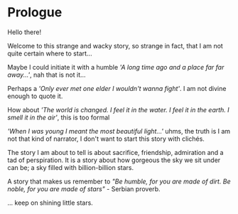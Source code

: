 # Prologue

Hello there!

Welcome to this strange and wacky story, so strange in fact, that I am not quite certain where to start...

Maybe I could initiate it with a humble *'A long time ago and a place far far away...'*, nah that is not it... 

Perhaps a *'Only ever met one elder I wouldn't wanna fight'*. I am not divine enough to quote it.

How about *'The world is changed. I feel it in the water. I feel it in the earth. I smell it in the air'*, this is too formal 

*'When I was young I meant the most beautiful light...'* uhms, the truth is I am not that kind of narrator, I don't want to start this story with clichés.

The story I am about to tell is about sacrifice, friendship, admiration and a tad of perspiration. It is a story about how gorgeous the sky we sit under can be; a sky filled with billion-billion stars.

A story that makes us remember to *"Be humble, for you are made of dirt. Be noble, for you are made of stars"* - Serbian proverb.

... keep on shining little stars.

